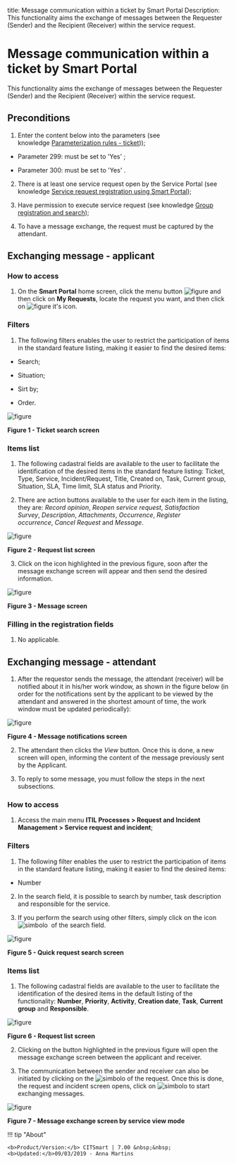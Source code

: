 title: Message communication within a ticket by Smart Portal
Description: This functionality aims the exchange of messages between the Requester (Sender) and the Recipient (Receiver) within the service request.

# Message communication within a ticket by Smart Portal

This functionality aims the exchange of messages between the Requester (Sender)
and the Recipient (Receiver) within the service request.

Preconditions
-------------

1.  Enter the content below into the parameters (see knowledge [Parameterization
    rules - ticket][1]));

-   Parameter 299: must be set to 'Yes' ;

-   Parameter 300: must be set to 'Yes' .

2.  There is at least one service request open by the Service Portal (see
    knowledge [Service request registration using Smart Portal][2]);

3.  Have permission to execute service request (see knowledge [Group
    registration and search][3]);

4.  To have a message exchange, the request must be captured by the attendant.

Exchanging message - applicant
------------------------------

### How to access

1.  On the **Smart Portal** home screen, click the menu button ![figure](images/simb-meno.white.jpg) and then click
    on **My Requests**, locate the request you want, and then click on ![figure](images/simb-mens.jpg) it's
    icon.

### Filters

1.  The following filters enables the user to restrict the participation of
    items in the standard feature listing, making it easier to find the desired
    items:

-   Search;

-   Situation;

-   Sirt by;

-   Order.

![figure](images/mensa.img1.jpg)

**Figure 1 - Ticket search screen**

### Items list

1.  The following cadastral fields are available to the user to facilitate the
    identification of the desired items in the standard feature
    listing: Ticket, Type, Service, Incident/Request, Title, Created on, Task,
    Current group, Situation, SLA, Time limit, SLA status and Priority.

2.  There are action buttons available to the user for each item in the listing,
    they are: *Record opinion*, *Reopen service request*, *Satisfaction
    Survey*, *Description*, *Attachments*, *Occurrence*, *Register
    occurrence*, *Cancel Request* and *Message*.

   ![figure](images/mensa.img2.jpg)
   
   **Figure 2 - Request list screen**

3.  Click on the icon highlighted in the previous figure, soon after the message
    exchange screen will appear and then send the desired information.

![figure](images/mensa.img3.jpg)

**Figure 3 - Message screen**

### Filling in the registration fields

1.  No applicable.

Exchanging message - attendant
------------------------------

1.  After the requestor sends the message, the attendant (receiver) will be
    notified about it in his/her work window, as shown in the figure below (in
    order for the notifications sent by the applicant to be viewed by the
    attendant and answered in the shortest amount of time, the work window must
    be updated periodically):

   ![figure](images/mensa.img4.jpg)
   
   **Figure 4 - Message notifications screen**

2.  The attendant then clicks the *View* button. Once this is done, a new screen
    will open, informing the content of the message previously sent by the
    Applicant.

3.  To reply to some message, you must follow the steps in the next subsections.

### How to access

1.  Access the main menu **ITIL Processes > Request and Incident Management >
    Service request and incident**;

### Filters

1.  The following filter enables the user to restrict the participation of items
    in the standard feature listing, making it easier to find the desired items:

-   Number

2.  In the search field, it is possible to search by number, task description
    and responsible for the service.

3.  If you perform the search using other filters, simply click on the icon 
   ![simbolo](images/simb-seta.down.jpg)  of the search field.


![figure](images/mensa.img5.jpg)

**Figure 5 - Quick request search screen**

### Items list

1.  The following cadastral fields are available to the user to facilitate the
    identification of the desired items in the default listing of the
    functionality: **Number**, **Priority**, **Activity**, **Creation
    date**, **Task**, **Current group** and **Responsible**.

   ![figure](images/mensa.img6.jpg)
   
   **Figure 6 - Request list screen**

2.  Clicking on the button highlighted in the previous figure will open the
    message exchange screen between the applicant and receiver.

3.  The communication between the sender and receiver can also be initiated by
    clicking on the ![simbolo](images/simb-eye.jpg) of the request. Once this is done, the request and incident
    screen opens, click on ![simbolo](images/simb-talk.jpg) to start exchanging messages.

![figure](images/mensa.img7.jpg)

**Figure 7 - Message exchange screen by service view mode**

    
!!! tip "About"

    <b>Product/Version:</b> CITSmart | 7.00 &nbsp;&nbsp;
    <b>Updated:</b>09/03/2019 - Anna Martins

[1]:/en-us/citsmart-platform-7/plataform-administration/parameters-list/parametrizaion-ticket.html
[2]:/en-us/citsmart-platform-7/processes/portfolio-and-catalog/smart-portal/service-request.html
[3]:/en-us/citsmart-platform-7/initial-settings/access-settings/user/group.html


